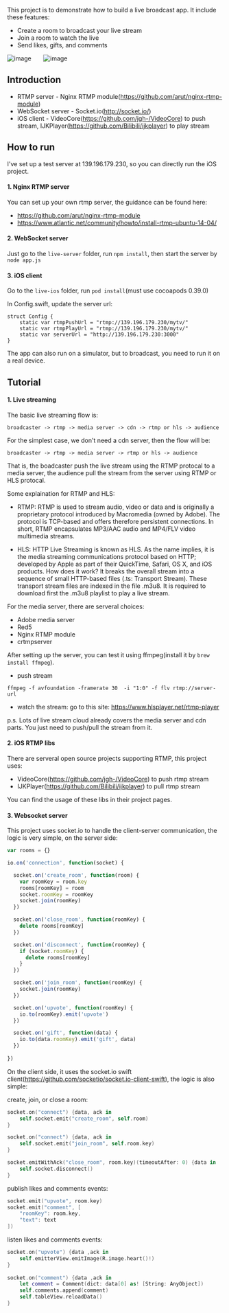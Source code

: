 This project is to demonstrate how to build a live broadcast app. It include these features:

* Create a room to broadcast your live stream
* Join a room to watch the live
* Send likes, gifts, and comments

![image](https://cloud.githubusercontent.com/assets/1646564/16943747/de7a0c36-4dcf-11e6-913f-103301ef8fda.png)&emsp;&emsp;![image](https://cloud.githubusercontent.com/assets/1646564/16943754/e1d036ee-4dcf-11e6-8994-cc2cf1709bb8.png)

## Introduction

* RTMP server - Nginx RTMP module(https://github.com/arut/nginx-rtmp-module)
* WebSocket server - Socket.io(http://socket.io/)
* iOS client - VideoCore(https://github.com/jgh-/VideoCore) to push stream, IJKPlayer(https://github.com/Bilibili/ijkplayer) to play stream

## How to run

I've set up a test server at 139.196.179.230, so you can directly run the iOS project.

#### 1. Nginx RTMP server

You can set up your own rtmp server, the guidance can be found here: 

* https://github.com/arut/nginx-rtmp-module
* https://www.atlantic.net/community/howto/install-rtmp-ubuntu-14-04/


#### 2. WebSocket server

Just go to the `live-server` folder, run `npm install`, then start the server by `node app.js`

#### 3. iOS client

Go to the `live-ios` folder, run `pod install`(must use cocoapods 0.39.0)

In Config.swift, update the server url:
```
struct Config {
    static var rtmpPushUrl = "rtmp://139.196.179.230/mytv/"
    static var rtmpPlayUrl = "rtmp://139.196.179.230/mytv/"
    static var serverUrl = "http://139.196.179.230:3000"
}

```

The app can also run on a simulator, but to broadcast, you need to run it on a real device.


## Tutorial

#### 1. Live streaming

The basic live streaming flow is:
```
broadcaster -> rtmp -> media server -> cdn -> rtmp or hls -> audience
```

For the simplest case, we don't need a cdn server, then the flow will be:
```
broadcaster -> rtmp -> media server -> rtmp or hls -> audience
```

That is, the boadcaster push the live stream using the RTMP protocal to a media server, the audience pull the stream from the server using RTMP or HLS protocal.

Some explaination for RTMP and HLS:

* RTMP: RTMP is used to stream audio, video or data and is originally a proprietary protocol introduced by Macromedia (owned by Adobe). The protocol is TCP-based and offers therefore persistent connections. In short, RTMP encapsulates MP3/AAC audio and MP4/FLV video multimedia streams.

* HLS: HTTP Live Streaming is known as HLS. As the name implies, it is the media streaming communications protocol based on HTTP; developed by Apple as part of their QuickTime, Safari, OS X, and iOS products. How does it work? It breaks the overall stream into a sequence of small HTTP-based files (.ts: Transport Stream). These transport stream files are indexed in the file .m3u8. It is required to download first the .m3u8 playlist to play a live stream.

For the media server, there are serveral choices:
* Adobe media server
* Red5
* Nginx RTMP module
* crtmpserver

After setting up the server, you can test it using ffmpeg(install it by `brew install ffmpeg`).
* push stream
```
ffmpeg -f avfoundation -framerate 30  -i "1:0" -f flv rtmp://server-url
```

* watch the stream: go to this site: https://www.hlsplayer.net/rtmp-player


p.s. Lots of live stream cloud already covers the media server and cdn parts. You just need to push/pull the stream from it.


#### 2. iOS RTMP libs
There are serveral open source projects supporting RTMP, this project uses:
* VideoCore(https://github.com/jgh-/VideoCore) to push rtmp stream
* IJKPlayer(https://github.com/Bilibili/ijkplayer) to pull rtmp stream

You can find the usage of these libs in their project pages.


#### 3. Websocket server
This project uses socket.io to handle the client-server communication, the logic is very simple, on the server side:
```js
var rooms = {}

io.on('connection', function(socket) {

  socket.on('create_room', function(room) {
    var roomKey = room.key
    rooms[roomKey] = room
    socket.roomKey = roomKey
    socket.join(roomKey)
  })

  socket.on('close_room', function(roomKey) {
    delete rooms[roomKey]
  })

  socket.on('disconnect', function(roomKey) {
    if (socket.roomKey) {
      delete rooms[roomKey]
    }
  })

  socket.on('join_room', function(roomKey) {
    socket.join(roomKey)
  })

  socket.on('upvote', function(roomKey) {
    io.to(roomKey).emit('upvote')
  })

  socket.on('gift', function(data) {
    io.to(data.roomKey).emit('gift', data)
  })
  
})

```

On the client side, it uses the socket.io swift client(https://github.com/socketio/socket.io-client-swift), the logic is also simple:

create, join, or close a room:
```swift
socket.on("connect") {data, ack in
    self.socket.emit("create_room", self.room)
}

socket.on("connect") {data, ack in
    self.socket.emit("join_room", self.room.key)
}

socket.emitWithAck("close_room", room.key)(timeoutAfter: 0) {data in
    self.socket.disconnect()
}
```

publish likes and comments events:
```swift
socket.emit("upvote", room.key)
socket.emit("comment", [
    "roomKey": room.key,
    "text": text
])
```

listen likes and comments events:
```swift
socket.on("upvote") {data ,ack in
    self.emitterView.emitImage(R.image.heart()!)
}
        
socket.on("comment") {data ,ack in
    let comment = Comment(dict: data[0] as! [String: AnyObject])
    self.comments.append(comment)
    self.tableView.reloadData()
}
```



